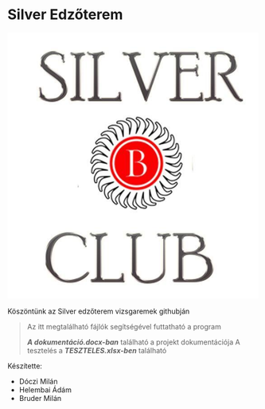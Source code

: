 # Silver Edzőterem
![logo](https://github.com/MilWaxQ/edzoterem/blob/master/public/images/logo.jpg)

Köszöntünk az Silver edzőterem vizsgaremek githubján
> Az itt megtalálható fájlók segítségével futtatható a program
>
> ***A dokumentáció.docx-ban*** található a projekt dokumentációja
> A tesztelés a ***TESZTELES.xlsx-ben*** található

Készítette: 
- Dóczi Milán 
- Helembai Ádám 
- Bruder Milán
              
